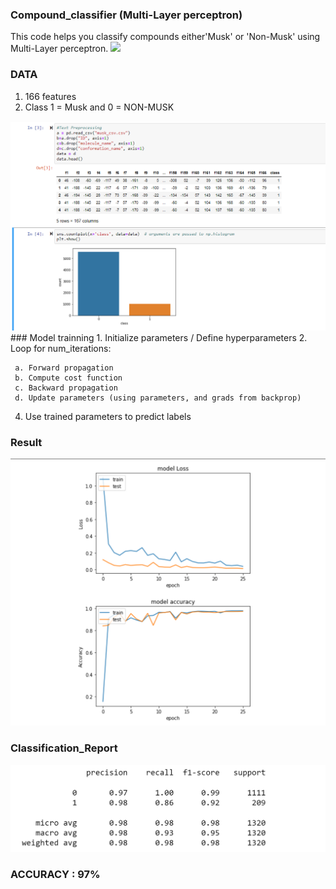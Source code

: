 ### Compound_classifier (Multi-Layer perceptron)

This code helps you classify compounds either'Musk' or 'Non-Musk' using Multi-Layer perceptron.
<img src = "https://www.google.com/search?q=multilayer+perceptron&rlz=1C1CHBF_enIN778IN778&sxsrf=ACYBGNStKNacW9i2Qeq2d8YAcfIDMTx34g:1576420946947&source=lnms&tbm=isch&sa=X&ved=2ahUKEwiWobzU8bfmAhUUWX0KHZFdCUQQ_AUoAXoECBMQAw&biw=767&bih=718&dpr=1.25#imgrc=RYuRWVAacKT1bM:">

### DATA
1. 166 features
2. Class 1 = Musk and 0 = NON-MUSK
<img src = "https://github.com/taran12345/compound_classifier_Neural_Network/blob/master/Dataset.png">
### Model trainning
 1. Initialize parameters / Define hyperparameters
 2. Loop for num_iterations:
     
     a. Forward propagation
     b. Compute cost function
     c. Backward propagation
     d. Update parameters (using parameters, and grads from backprop) 
 4. Use trained parameters to predict labels

### Result
<img src = "https://github.com/taran12345/compound_classifier_Neural_Network/blob/master/graphical_representation.png">

### Classification_Report
<img src = "https://github.com/taran12345/compound_classifier_Neural_Network/blob/master/Classification_report.png">

### ACCURACY : 97%
